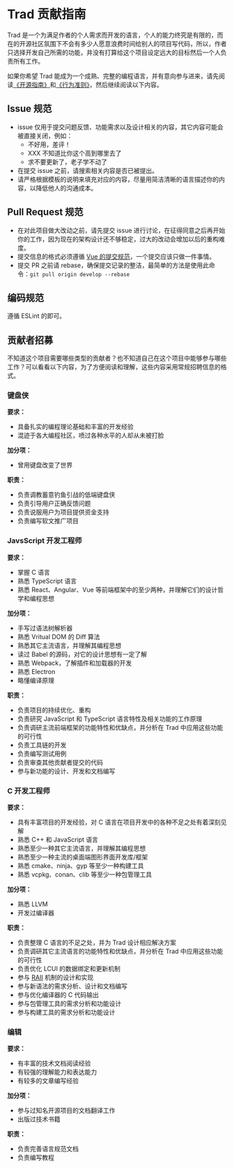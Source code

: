 # Trad 贡献指南

Trad 是一个为满足作者的个人需求而开发的语言，个人的能力终究是有限的，而在的开源社区氛围下不会有多少人愿意浪费时间给别人的项目写代码，所以，作者只选择开发自己所需的功能，并没有打算给这个项目设定远大的目标然后一个人负责所有工作。

如果你希望 Trad 能成为一个成熟、完整的编程语言，并有意向参与进来，请先阅读[《开源指南》](https://opensource.guide/zh-cn/how-to-contribute/)和[《行为准则》](CODE_OF_CONDUCT.zh-cn.md)，然后继续阅读以下内容。

## Issue 规范

- issue 仅用于提交问题反馈、功能需求以及设计相关的内容，其它内容可能会被直接关闭，例如：
  - 不好用，差评！
  - XXX 不知道比你这个高到哪里去了
  - 求不要更新了，老子学不动了
- 在提交 issue 之前，请搜索相关内容是否已被提出。
- 请严格根据模板的说明来填充对应的内容，尽量用简洁清晰的语言描述你的内容，以降低他人的沟通成本。

## Pull Request 规范

- 在对此项目做大改动之前，请先提交 issue 进行讨论，在征得同意之后再开始你的工作，因为现在的架构设计还不够稳定，过大的改动会增加以后的重构难度。
- 提交信息的格式必须遵循 [Vue 的提交规范](https://github.com/vuejs/vue/blob/dev/.github/COMMIT_CONVENTION.md)，一个提交应该只做一件事情。
- 提交 PR 之前请 rebase，确保提交记录的整洁，最简单的方法是使用此命令：`git pull origin develop --rebase`

## 编码规范

遵循 ESLint 的即可。

## 贡献者招募

不知道这个项目需要哪些类型的贡献者？也不知道自己在这个项目中能够参与哪些工作？可以看看以下内容，为了方便阅读和理解，这些内容采用常规招聘信息的格式。

### 键盘侠

**要求：**

- 具备扎实的编程理论基础和丰富的开发经验
- 混迹于各大编程社区，喷过各种水平的人却从未被打脸

**加分项：**

- 曾用键盘改变了世界

**职责：**

- 负责调教蓄意钓鱼引战的低端键盘侠
- 负责引导用户正确反馈问题
- 负责说服用户为项目提供资金支持
- 负责编写软文推广项目

### JavsScript 开发工程师

**要求：**

- 掌握 C 语言
- 熟悉 TypeScript 语言
- 熟悉 React、Angular、Vue 等前端框架中的至少两种，并理解它们的设计哲学和编程思想

**加分项：**

- 手写过语法树解析器
- 熟悉 Vritual DOM 的 Diff 算法
- 熟悉其它主流语言，并理解其编程思想
- 读过 Babel 的源码，对它的设计思想有一定了解
- 熟悉 Webpack，了解插件和加载器的开发
- 熟悉 Electron
- 略懂编译原理

**职责：**

- 负责项目的持续优化、重构
- 负责研究 JavaScript 和 TypeScript 语言特性及相关功能的工作原理
- 负责调研主流前端框架的功能特性和优缺点，并分析在 Trad 中应用这些功能的可行性
- 负责工具链的开发
- 负责编写测试用例
- 负责审查其他贡献者提交的代码
- 参与新功能的设计、开发和文档编写

### C 开发工程师

**要求：**

- 具有丰富项目的开发经验，对 C 语言在项目开发中的各种不足之处有着深刻见解
- 熟悉 C++ 和 JavaScript 语言
- 熟悉至少一种其它主流语言，并理解其编程思想
- 熟悉至少一种主流的桌面端图形界面开发库/框架
- 熟悉 cmake、ninja、gyp 等至少一种构建工具
- 熟悉 vcpkg、conan、clib 等至少一种包管理工具

**加分项：**

- 熟悉 LLVM
- 开发过编译器

**职责：**

- 负责整理 C 语言的不足之处，并为 Trad 设计相应解决方案
- 负责调研其它主流语言的功能特性和优缺点，并分析在 Trad 中应用这些功能的可行性
- 负责优化 LCUI 的数据绑定和更新机制
- 参与 [RAII](https://zh.cppreference.com/w/cpp/language/raii) 机制的设计和实现
- 参与新语法的需求分析、设计和文档编写
- 参与优化编译器的 C 代码输出
- 参与包管理工具的需求分析和功能设计
- 参与构建工具的需求分析和功能设计

### 编辑

**要求：**

- 有丰富的技术文档阅读经验
- 有较强的理解能力和表达能力
- 有较多的文章编写经验

**加分项：**

- 参与过知名开源项目的文档翻译工作
- 出版过技术书籍

**职责：**

- 负责完善语言规范文档
- 负责编写教程
